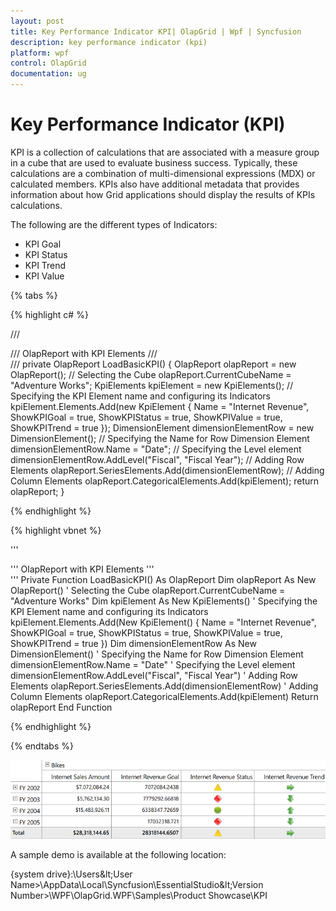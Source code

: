 ```yaml
---
layout: post
title: Key Performance Indicator KPI| OlapGrid | Wpf | Syncfusion
description: key performance indicator (kpi)
platform: wpf
control: OlapGrid
documentation: ug
---
```


# Key Performance Indicator (KPI)

KPI is a collection of calculations that are associated with a measure group in a cube that are used to evaluate business success. Typically, these calculations are a combination of multi-dimensional expressions (MDX) or calculated members. KPIs also have additional metadata that provides information about how Grid applications should display the results of KPIs calculations.

The following are the different types of Indicators:

* KPI Goal
* KPI Status
* KPI Trend
* KPI Value

{% tabs %}
 
{% highlight c# %}
     
/// <summary>
/// OlapReport with KPI Elements
/// </summary>
/// <returns></returns>
private OlapReport LoadBasicKPI()
{
    OlapReport olapReport = new OlapReport();
    // Selecting the Cube
    olapReport.CurrentCubeName = "Adventure Works";
    KpiElements kpiElement = new KpiElements();
    // Specifying the KPI Element name and configuring its Indicators
    kpiElement.Elements.Add(new KpiElement
    {
        Name = "Internet Revenue",
        ShowKPIGoal = true,
        ShowKPIStatus = true,
        ShowKPIValue = true,
        ShowKPITrend = true
    });
    DimensionElement dimensionElementRow = new DimensionElement();
    // Specifying the Name for Row Dimension Element
    dimensionElementRow.Name = "Date";
    // Specifying the Level element
    dimensionElementRow.AddLevel("Fiscal", "Fiscal Year");
    // Adding Row Elements
    olapReport.SeriesElements.Add(dimensionElementRow);
    // Adding Column Elements
    olapReport.CategoricalElements.Add(kpiElement);
    return olapReport;
}

{% endhighlight %}

{% highlight vbnet %}

''' <summary>
''' OlapReport with KPI Elements
''' </summary>
''' <returns></returns>
Private Function LoadBasicKPI() As OlapReport
    Dim olapReport As New OlapReport()
    ' Selecting the Cube
    olapReport.CurrentCubeName = "Adventure Works"
    Dim kpiElement As New KpiElements()
    ' Specifying the KPI Element name and configuring its Indicators
    kpiElement.Elements.Add(New KpiElement()
    {
        Name = "Internet Revenue",
        ShowKPIGoal = true,
        ShowKPIStatus = true,
        ShowKPIValue = true,
        ShowKPITrend = true
    })
    Dim dimensionElementRow As New DimensionElement()
    ' Specifying the Name for Row Dimension Element
    dimensionElementRow.Name = "Date"
    ' Specifying the Level element
    dimensionElementRow.AddLevel("Fiscal", "Fiscal Year")
    ' Adding Row Elements
    olapReport.SeriesElements.Add(dimensionElementRow)
    ' Adding Column Elements
    olapReport.CategoricalElements.Add(kpiElement)
    Return olapReport
End Function

{% endhighlight %}
 
{% endtabs %}

![](Key-Performance-Indicator-KPI_images/Key-Performance-Indicator-KPI_img1.png)

A sample demo is available at the following location:

{system drive}:\Users\&lt;User Name&gt;\AppData\Local\Syncfusion\EssentialStudio\&lt;Version Number&gt;\WPF\OlapGrid.WPF\Samples\Product Showcase\KPI

